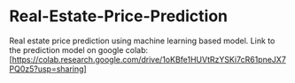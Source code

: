 # Real-Estate-Price-Prediction
Real estate price prediction using machine learning based model.
Link to the prediction model on google colab:
[https://colab.research.google.com/drive/1oKBfe1HUVtRzYSKi7cR61pneJX7PQ0z5?usp=sharing]
